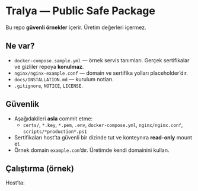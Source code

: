 ﻿# Tralya — Public Safe Package

Bu repo **güvenli örnekler** içerir. Üretim değerleri içermez.

## Ne var?
- `docker-compose.sample.yml` — örnek servis tanımları. Gerçek sertifikalar ve gizliler repoya **konulmaz**.
- `nginx/nginx-example.conf` — domain ve sertifika yolları placeholder’dır.
- `docs/INSTALLATION.md` — kurulum notları.
- `.gitignore`, `NOTICE`, `LICENSE`.

## Güvenlik
- Aşağıdakileri **asla** commit etme:
  - `certs/`, `*.key`, `*.pem`, `.env`, `docker-compose.yml`, `nginx/nginx.conf`, `scripts/*production*.ps1`
- Sertifikaları host’ta güvenli bir dizinde tut ve konteynıra **read-only** mount et.
- Örnek domain `example.com`’dır. Üretimde kendi domainini kullan.

## Çalıştırma (örnek)
Host’ta:
